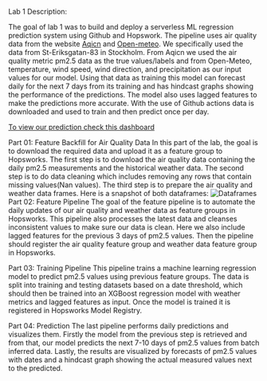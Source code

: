 Lab 1 Description:

The goal of lab 1 was to build and deploy a serverless ML regression prediction system using Github and Hopswork. The pipeline uses air quality data from the website [Aqicn](https://aqicn.org/city/sweden/stockholm-st-eriksgatan-83/) and [Open-meteo](https://open-meteo.com/en/docs/air-quality-api). We specifically used the data from St-Eriksgatan-83 in Stockholm. From Aqicn we used the air quality metric pm2.5 data as the true values/labels and from Open-Meteo, temperature, wind speed, wind direction, and precipitation as our input values for our model. Using that data as training this model can forecast daily for the next 7 days from its training and has hindcast graphs showing the performance of the predictions. The model also uses lagged features to make the predictions more accurate. With the use of Github actions data is downloaded and used to train and then predict once per day.



[To view our prediction check this dashboard](https://hishamad.github.io/mlfs-book/air-quality/)

Part 01: Feature Backfill for Air Quality Data
In this part of the lab, the goal is to download the required data and upload it as a feature group to Hopsworks. The first step is to download the air quality data containing the daily pm2.5 measurements and the historical weather data. The second step is to do data cleaning which includes removing any rows that contain missing values(Nan values). The third step is to prepare the air quality and weather data frames. Here is a snapshot of both dataframes: 
![Dataframes](images/dataframes.png)
Part 02: Feature Pipeline
The goal of the feature pipeline is to automate the daily updates of our air quality and weather data as feature groups in Hopsworks. This pipeline also processes the latest data and cleanses inconsistent values to make sure our data is clean. Here we also include lagged features for the previous 3 days of pm2.5 values. Then the pipeline should register the air quality feature group and weather data feature group in Hopsworks.

Part 03: Training Pipeline
This pipeline trains a machine learning regression model to predict pm2.5 values using previous feature groups. The data is split into training and testing datasets based on a date threshold, which should then be trained into an XGBoost regression model with weather metrics and lagged features as input. Once the model is trained it is registered in Hopsworks Model Registry. 

Part 04: Prediction
The last pipeline performs daily predictions and visualizes them. Firstly the model from the previous step is retrieved and from that, our model predicts the next 7-10 days of pm2.5 values from batch inferred data. Lastly, the results are visualized by forecasts of pm2.5 values with dates and a hindcast graph showing the actual measured values next to the predicted.
